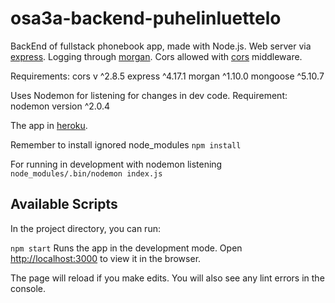 # osa3a-backend-puhelinluettelo

BackEnd of fullstack phonebook app, made with Node.js.
Web server via [express](http://expressjs.com/).
Logging through [morgan](https://github.com/expressjs/morgan).
Cors allowed with [cors](https://github.com/expressjs/cors) middleware.

Requirements:
cors v ^2.8.5
express ^4.17.1
morgan ^1.10.0
mongoose ^5.10.7

Uses Nodemon for listening for changes in dev code.
Requirement: nodemon version ^2.0.4

The app in [heroku](https://phonebook-node-js.herokuapp.com/).

Remember to install ignored node_modules
`npm install`

For running in development with nodemon listening
`node_modules/.bin/nodemon index.js`

## Available Scripts
In the project directory, you can run:

`npm start`
Runs the app in the development mode.
Open [http://localhost:3000](http://localhost:3000) to view it in the browser.

The page will reload if you make edits.
You will also see any lint errors in the console.